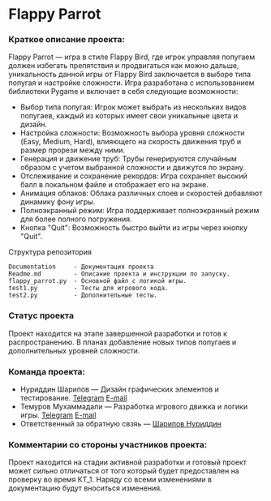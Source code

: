# Flappy Parrot

### Краткое описание проекта:  
Flappy Parrot — игра в стиле Flappy Bird, где игрок управляя попугаем должен избегать препятствия и продвигаться как можно дальше, уникальность данной игры от Flappy Bird заключается в выборе типа попугая и настройке сложности. Игра разработана с использованием библиотеки Pygame и включает в себя следующие возможности:

- Выбор типа попугая: Игрок может выбрать из нескольких видов попугаев, каждый из которых имеет свои уникальные цвета и дизайн.
- Настройка сложности: Возможность выбора уровня сложности (Easy, Medium, Hard), влияющего на скорость движения труб и размер прорези между ними.
- Генерация и движение труб: Трубы генерируются случайным образом с учетом выбранной сложности и движутся по экрану.
- Отслеживание и сохранение рекордов: Игра сохраняет высокий балл в локальном файле и отображает его на экране.
- Анимация облаков: Облака различных слоев и скоростей добавляют динамику фону игры.
- Полноэкранный режим: Игра поддерживает полноэкранный режим для более полного погружения.
- Кнопка "Quit": Возможность быстро выйти из игры через кнопку "Quit".


Структура репозитория
```
Documentation     - Документация проекта
Readme.md         - Описание проекта и инструкции по запуску.
flappy_parrot.py  - Основной файл с логикой игры.
test1.py          - Тесты для игрового кода.
test2.py          - Дополнительные тесты.
```

### Статус проекта

Проект находится на этапе завершенной разработки и готов к распространению. В планах добавление новых типов попугаев и дополнительных уровней сложности.


### Команда проекта:

- Нуриддин Шарипов — Дизайн графических элементов и тестирование. [Telegram](https://t.me/ShNuriddin) [E-mail](nzsharipov@edu.hse.ru)
- Темуров Мухаммадали — Разработка игрового движка и логики игры. [Telegram](https://t.me/o1ucha) [E-mail](matemurov@edu.hse.ru)
- Ответственный за обратную свзяь — [Шарипов Нуриддин](https://t.me/ShNuriddin)


### Комментарии со стороны участников проекта:
Проект находится на стадии активной разработки и готовый проект может сильно отличаться от того который будет предоставлен на проверку во время КТ_1. Наряду со всеми изменениями в документацию будут вноситься изменения.